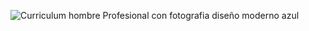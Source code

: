 
![Curriculum hombre Profesional con fotografia diseño moderno azul](https://github.com/LucasAdragna/LucasAdragna/assets/126211954/4f6c12f1-fdac-40d2-af95-c85177a472b0)

